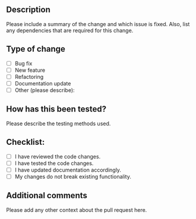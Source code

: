 ## Description
Please include a summary of the change and which issue is fixed. Also, list any dependencies that are required for this change.

## Type of change
- [ ] Bug fix
- [ ] New feature
- [ ] Refactoring
- [ ] Documentation update
- [ ] Other (please describe):

## How has this been tested?
Please describe the testing methods used.

## Checklist:
- [ ] I have reviewed the code changes.
- [ ] I have tested the code changes.
- [ ] I have updated documentation accordingly.
- [ ] My changes do not break existing functionality.

## Additional comments
Please add any other context about the pull request here.
